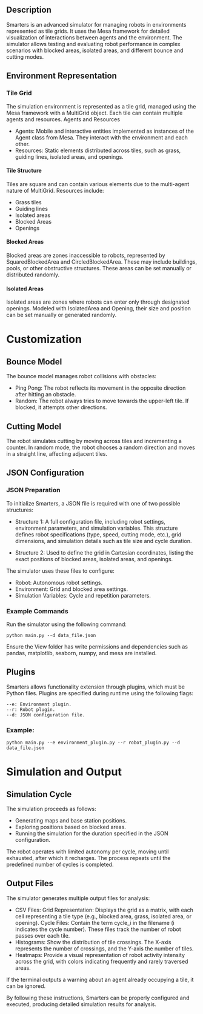 ## Description

Smarters is an advanced simulator for managing robots in environments represented as tile grids. It uses the Mesa framework for detailed visualization of interactions between agents and the environment. The simulator allows testing and evaluating robot performance in complex scenarios with blocked areas, isolated areas, and different bounce and cutting modes.

## Environment Representation

### Tile Grid

The simulation environment is represented as a tile grid, managed using the Mesa framework with a MultiGrid object. Each tile can contain multiple agents and resources.
Agents and Resources

  - Agents: Mobile and interactive entities implemented as instances of the Agent class from Mesa. They interact with the environment and each other.
  - Resources: Static elements distributed across tiles, such as grass, guiding lines, isolated areas, and openings.

#### Tile Structure

Tiles are square and can contain various elements due to the multi-agent nature of MultiGrid. Resources include:

  - Grass tiles
  - Guiding lines
  - Isolated areas
  - Blocked Areas
  - Openings
    

#### Blocked Areas

Blocked areas are zones inaccessible to robots, represented by SquaredBlockedArea and CircledBlockedArea. These may include buildings, pools, or other obstructive structures. These areas can be set manually or distributed randomly.

#### Isolated Areas

Isolated areas are zones where robots can enter only through designated openings. Modeled with IsolatedArea and Opening, their size and position can be set manually or generated randomly.

# Customization

## Bounce Model

The bounce model manages robot collisions with obstacles:

  - Ping Pong: The robot reflects its movement in the opposite direction after hitting an obstacle.
  - Random: The robot always tries to move towards the upper-left tile. If blocked, it attempts other directions.

## Cutting Model

The robot simulates cutting by moving across tiles and incrementing a counter. In random mode, the robot chooses a random direction and moves in a straight line, affecting adjacent tiles.

## JSON Configuration
### JSON Preparation

To initialize Smarters, a JSON file is required with one of two possible structures:

  - Structure 1: A full configuration file, including robot settings, environment parameters, and simulation variables. This structure defines robot specifications (type, speed, cutting mode, etc.), grid dimensions, and simulation details such as tile size and cycle duration.

  - Structure 2: Used to define the grid in Cartesian coordinates, listing the exact positions of blocked areas, isolated areas, and openings.

The simulator uses these files to configure:
  - Robot: Autonomous robot settings.
  - Environment: Grid and blocked area settings.
  - Simulation Variables: Cycle and repetition parameters.

### Example Commands
Run the simulator using the following command:

    python main.py --d data_file.json

Ensure the View folder has write permissions and dependencies such as pandas, matplotlib, seaborn, numpy, and mesa are installed.

## Plugins

Smarters allows functionality extension through plugins, which must be Python files. Plugins are specified during runtime using the following flags:

    --e: Environment plugin.
    --r: Robot plugin.
    --d: JSON configuration file.

### Example:

    python main.py --e environment_plugin.py --r robot_plugin.py --d data_file.json


# Simulation and Output

## Simulation Cycle

The simulation proceeds as follows:

  - Generating maps and base station positions.
  - Exploring positions based on blocked areas.
  - Running the simulation for the duration specified in the JSON configuration.

The robot operates with limited autonomy per cycle, moving until exhausted, after which it recharges. The process repeats until the predefined number of cycles is completed.

## Output Files

The simulator generates multiple output files for analysis:

  - CSV Files:
        Grid Representation: Displays the grid as a matrix, with each cell representing a tile type (e.g., blocked area, grass, isolated area, or opening).
        Cycle Files: Contain the term cycle_i in the filename (i indicates the cycle number). These files track the number of robot passes over each tile.
  - Histograms:
        Show the distribution of tile crossings. The X-axis represents the number of crossings, and the Y-axis the number of tiles.
  - Heatmaps:
        Provide a visual representation of robot activity intensity across the grid, with colors indicating frequently and rarely traversed areas.

If the terminal outputs a warning about an agent already occupying a tile, it can be ignored.

By following these instructions, Smarters can be properly configured and executed, producing detailed simulation results for analysis.
